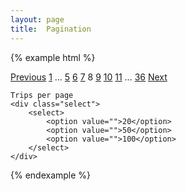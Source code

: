 ```yaml
---
layout: page
title:  Pagination
---
```


{% example html %}
<div class="pagination">
    <div class="pagination__links">
        <a href="#" class="pagination__link pagination__link--prev">Previous</a>
        <a href="#" class="pagination__link">1</a>
        <span>&hellip;</span>
        <a href="#" class="pagination__link">5</a>
        <a href="#" class="pagination__link">6</a>
        <a href="#" class="pagination__link">7</a>
        <span class="pagination__link pagination__link--current">8</span>
        <a href="#" class="pagination__link">9</a>
        <a href="#" class="pagination__link">10</a>
        <a href="#" class="pagination__link">11</a>
        <span>&hellip;</span>
        <a href="#" class="pagination__link">36</a>
        <a href="#" class="pagination__link pagination__link--next">Next</a>
    </div>

    Trips per page
    <div class="select">
        <select>
            <option value="">20</option>
            <option value="">50</option>
            <option value="">100</option>
        </select>
    </div>
</div>
{% endexample %}
